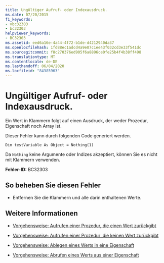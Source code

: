 ```yaml
---
title: Ungültiger Aufruf- oder Indexausdruck.
ms.date: 07/20/2015
f1_keywords:
- vbc32303
- bc32303
helpviewer_keywords:
- BC32303
ms.assetid: eed6a16e-4a44-4f72-b1de-d4212940da37
ms.openlocfilehash: 1fd88ec1adcd4a9e07c1ee43f032cd3e33f541dc
ms.sourcegitcommit: f8c270376ed905f6a8896ce0fe25b4f4b38ff498
ms.translationtype: MT
ms.contentlocale: de-DE
ms.lasthandoff: 06/04/2020
ms.locfileid: "84385963"
---
```

# <a name="illegal-call-expression-or-index-expression"></a>Ungültiger Aufruf- oder Indexausdruck.
Ein Wert in Klammern folgt auf einen Ausdruck, der weder Prozedur, Eigenschaft noch Array ist.  
  
 Dieser Fehler kann durch folgenden Code generiert werden.  
  
 `Dim testVariable As Object = Nothing(1)`  
  
 Da `Nothing` keine Argumente oder Indizes akzeptiert, können Sie es nicht mit Klammern verwenden.  
  
 **Fehler-ID:** BC32303  
  
## <a name="to-correct-this-error"></a>So beheben Sie diesen Fehler  
  
- Entfernen Sie die Klammern und alle darin enthaltenen Werte.  
  
## <a name="see-also"></a>Weitere Informationen

- [Vorgehensweise: Aufrufen einer Prozedur, die einen Wert zurückgibt](../programming-guide/language-features/procedures/how-to-call-a-procedure-that-returns-a-value.md)
- [Vorgehensweise: Aufrufen einer Prozedur, die keinen Wert zurückgibt](../programming-guide/language-features/procedures/how-to-call-a-procedure-that-does-not-return-a-value.md)

- [Vorgehensweise: Ablegen eines Werts in eine Eigenschaft](../programming-guide/language-features/procedures/how-to-put-a-value-in-a-property.md)
- [Vorgehensweise: Abrufen eines Werts aus einer Eigenschaft](../programming-guide/language-features/procedures/how-to-get-a-value-from-a-property.md)
